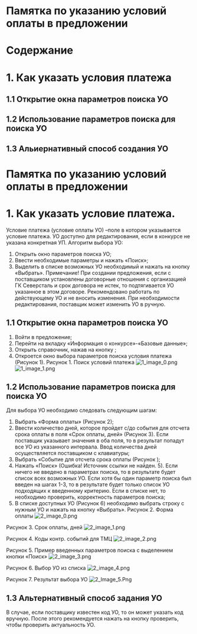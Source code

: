 # Памятка по указанию условий оплаты в предложении

# Содержание
# 1. Как указать условия платежа
## 1.1 Открытие окна параметров поиска УО
## 1.2 Использование параметров поиска для поиска УО
## 1.3 Альиернативный способ создания УО

# Памятка по указанию условий оплаты в предложении
# 1. Как указать условие платежа.
Условие платежа (условие оплаты УО) –поле в котором указывается условие платежа.
УО доступно для редактирования, если в конкурсе не указана конкретная УП.
Алгоритм выбора УО:
1) Открыть окно параметров поиска УО;
2) Ввести необходимые параметры и нажать «Поиск»;
3) Выделить в списке возможных УО необходимый и нажать на кнопку «Выбрать».
Примечание! При создании предложения, если с поставщиком установлены договорные отношения с организацией ГК Северсталь и срок договора не истек, то подтягивается УО указанное в этом договоре. Рекомендовано работать по действующему УО и не вносить изменения. При необходимости редактирования, поставщик может изменить УО в ручную.

## 1.1 Открытие окна параметров поиска УО
1) Войти в предложение;
2) Перейти на вкладку «Информация о конкурсе»-«Базовые данные»;
3) Открыть справочник, нажав на кнопку ;
4) Откроется окно выбора параметров поиска условия платежа (Рисунок 1).
Рисунок 1. Поиск условий платежа
![1_image_0.png](1_image_0.png)
![1_image_1.png](1_image_1.png)

## 1.2 Использование параметров поиска для поиска УО
Для выбора УО необходимо следовать следующим шагам:
1) Выбрать «Форма оплаты» (Рисунок 2);
2) Ввести количество дней, которое пройдет с/до события для отсчета срока оплаты в поля «Срок оплаты, дней» (Рисунок 3). Если поставщик указывает значения в оба поля, то в результат попадут все УО из указанного интервала. Ввод количества дней осуществляется поставщиком с клавиатуры;
3) Выбрать «Событие для отсчета срока оплаты (Рисунок );
4) Нажать «Поиск» (Ошибка! Источник ссылки не найден. 5). Если ничего не введено в параметрах поиска, то в результате будет список всех возможных УО. Если хотя бы один параметр поиска был введен на шагах 1-3, то в результате будет только список УО подходящих к введенному критерию. Если в списке нет, то необходимо проверить, корректность параметров поиска;
5) В списке доступных УО (Рисунок 6) необходимо выбрать строку с нужным УО и нажать на кнопку «Выбрать».
Рисунок 2. Форма оплаты
![2_image_0.png](2_image_0.png)

Рисунок 3. Срок оплаты, дней
![2_image_1.png](2_image_1.png)

Рисунок 4. Коды контр. событий для ТМЦ
![2_image_2.png](2_image_2.png)

Рисунок 5. Пример введенных параметров поиска с выделением кнопки «Поиск»
![2_image_3.png](2_image_3.png)

Рисунок 6. Выбор УО из списка
![2_image_4.png](2_image_4.png)

Рисунок 7. Результат выбора УО
![2_Image_5.Png](2_Image_5.Png)

## 1.3 Альтернативный способ задания УО
В случае, если поставщику известен код УО, то он может указать код вручную. После этого рекомендуется нажать на кнопку проверить, чтобы проверить актуальность УО.
